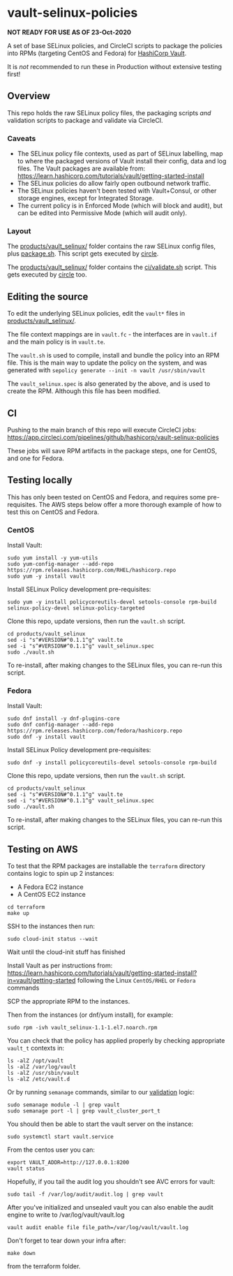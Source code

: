 # vault-selinux-policies

**NOT READY FOR USE AS OF 23-Oct-2020**

A set of base SELinux policies, and CircleCI scripts to package the policies into RPMs (targeting CentOS and Fedora) for [HashiCorp Vault](https://www.vaultproject.io).

It is _not_ recommended to run these in Production without extensive testing first!

## Overview

This repo holds the raw SELinux policy files, the packaging scripts _and_ validation scripts to package and validate via CircleCI.

### Caveats

* The SELinux policy file contexts, used as part of SELinux labelling, map to where the packaged versions of Vault install their config, data and log files. The Vault packages are available from: https://learn.hashicorp.com/tutorials/vault/getting-started-install
* The SELinux policies do allow fairly open outbound network traffic.
* The SELinux policies haven't been tested with Vault+Consul, or other storage engines, except for Integrated Storage.
* The current policy is in Enforced Mode (which will block and audit), but can be edited into Permissive Mode (which will audit only).

### Layout

The [products/vault_selinux/](products/vault_selinux/) folder contains the raw SELinux config files, plus [package.sh](products/vault_selinux/package.sh). This script gets executed by [circle](.circleci/config.yml).

The [products/vault_selinux/](products/vault_selinux/) folder contains the [ci/validate.sh](products/vault_selinux/ci/validate.sh) script. This gets executed by [circle](.circleci/config.yml) too.

## Editing the source

To edit the underlying SELinux policies, edit the `vault*` files in [products/vault_selinux/](products/vault_selinux/).

The file context mappings are in `vault.fc` - the interfaces are in `vault.if` and the main policy is in `vault.te`.

The `vault.sh` is used to compile, install and bundle the policy into an RPM file. This is the main way to update the policy on the system, and was generated with `sepolicy generate --init -n vault /usr/sbin/vault`

The `vault_selinux.spec` is also generated by the above, and is used to create the RPM. Although this file has been modified.

## CI

Pushing to the main branch of this repo will execute CircleCI jobs: https://app.circleci.com/pipelines/github/hashicorp/vault-selinux-policies

These jobs will save RPM artifacts in the package steps, one for CentOS, and one for Fedora.

## Testing locally

This has only been tested on CentOS and Fedora, and requires some pre-requisites. The AWS steps below offer a more thorough example of how to test this on CentOS and Fedora.

### CentOS

Install Vault:

```
sudo yum install -y yum-utils
sudo yum-config-manager --add-repo https://rpm.releases.hashicorp.com/RHEL/hashicorp.repo
sudo yum -y install vault
```

Install SELinux Policy development pre-requisites:

```
sudo yum -y install policycoreutils-devel setools-console rpm-build selinux-policy-devel selinux-policy-targeted
```

Clone this repo, update versions, then run the `vault.sh` script.

```
cd products/vault_selinux
sed -i "s^#VERSION#^0.1.1^g" vault.te
sed -i "s^#VERSION#^0.1.1^g" vault_selinux.spec
sudo ./vault.sh
```

To re-install, after making changes to the SELinux files, you can re-run this script.

### Fedora

Install Vault:

```
sudo dnf install -y dnf-plugins-core
sudo dnf config-manager --add-repo https://rpm.releases.hashicorp.com/fedora/hashicorp.repo
sudo dnf -y install vault
```

Install SELinux Policy development pre-requisites:

```
sudo dnf -y install policycoreutils-devel setools-console rpm-build
```

Clone this repo, update versions, then run the `vault.sh` script.

```
cd products/vault_selinux
sed -i "s^#VERSION#^0.1.1^g" vault.te
sed -i "s^#VERSION#^0.1.1^g" vault_selinux.spec
sudo ./vault.sh
```

To re-install, after making changes to the SELinux files, you can re-run this script.

## Testing on AWS

To test that the RPM packages are installable the `terraform` directory contains logic to spin up 2 instances:
- A Fedora EC2 instance
- A CentOS EC2 instance

```
cd terraform
make up
```

SSH to the instances then run:

```
sudo cloud-init status --wait
```

Wait until the cloud-init stuff has finished

Install Vault as per instructions from: https://learn.hashicorp.com/tutorials/vault/getting-started-install?in=vault/getting-started following the Linux `CentOS/RHEL` or `Fedora` commands

SCP the appropriate RPM to the instances.

Then from the instances (or dnf/yum install), for example:

```
sudo rpm -ivh vault_selinux-1.1-1.el7.noarch.rpm
```

You can check that the policy has applied properly by checking appropriate `vault_t` contexts in:

```
ls -alZ /opt/vault
ls -alZ /var/log/vault
ls -alZ /usr/sbin/vault
ls -alZ /etc/vault.d
```

Or by running `semanage` commands, similar to our [validation](products/vault_selinux/ci/validate.sh) logic:

```
sudo semanage module -l | grep vault
sudo semanage port -l | grep vault_cluster_port_t
```

You should then be able to start the vault server on the instance:

```
sudo systemctl start vault.service
```

From the centos user you can:
```
export VAULT_ADDR=http://127.0.0.1:8200
vault status
```

Hopefully, if you tail the audit log you shouldn't see AVC errors for vault:

```
sudo tail -f /var/log/audit/audit.log | grep vault
```

After you've initialized and unsealed vault you can also enable the audit engine to write to /var/log/vault/vault.log

```
vault audit enable file file_path=/var/log/vault/vault.log
```

Don't forget to tear down your infra after:

```
make down
```

from the terraform folder.
